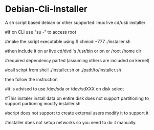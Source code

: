 # Debian-Cli-Installer
A sh script based debian or other supported linux live cd/usb installer 

#if on CLI use "su -" to access root 

#make the script executable using $ chmod +777 ./installer.sh

#then include it on ur live cd/dvd 's /usr/bin or on or /root /home dir

#required dependency parted (assuming others are included on kernel)

#call scirpt from shell ./installer.sh or ./path/to/installer.sh

then follow the instruction 

#it is advised to use /dev/sda or /dev/sdXXX on disk select

#This instaler install data on entire disk does not support partitioning  to support partioning modify installer.sh

#script does not support to create external users modify it to support it

#installer does not setup networks so you need to do it manually.
